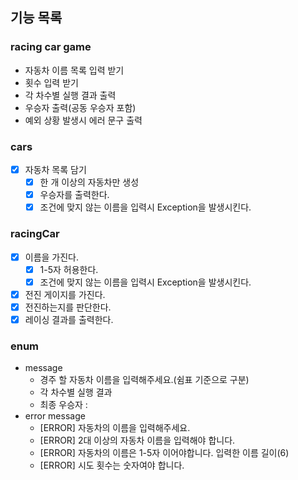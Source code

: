 ## 기능 목록

### racing car game
* 자동차 이름 목록 입력 받기
* 횟수 입력 받기
* 각 차수별 실행 결과 출력
* 우승자 출력(공동 우승자 포함)
* 예외 상황 발생시 에러 문구 출력

### cars
* [x] 자동차 목록 담기
  * [x] 한 개 이상의 자동차만 생성
  * [x] 우승자를 출력한다.
  * [x] 조건에 맞지 않는 이름을 입력시 Exception을 발생시킨다.

### racingCar
* [x] 이름을 가진다.
  * [x] 1-5자 허용한다.
  * [x] 조건에 맞지 않는 이름을 입력시 Exception을 발생시킨다.
* [x] 전진 게이지를 가진다.
* [x] 전진하는지를 판단한다.
* [x] 레이싱 결과를 출력한다.

### enum
* message
  * 경주 할 자동차 이름을 입력해주세요.(쉼표 기준으로 구분)  
  * 각 차수별 실행 결과
  * 최종 우승자 : 
* error message
  * [ERROR] 자동차의 이름을 입력해주세요. 
  * [ERROR] 2대 이상의 자동차 이름을 입력해야 합니다. 
  * [ERROR] 자동차의 이름은 1-5자 이어야합니다. 입력한 이름 길이(6)
  * [ERROR] 시도 횟수는 숫자여야 합니다.